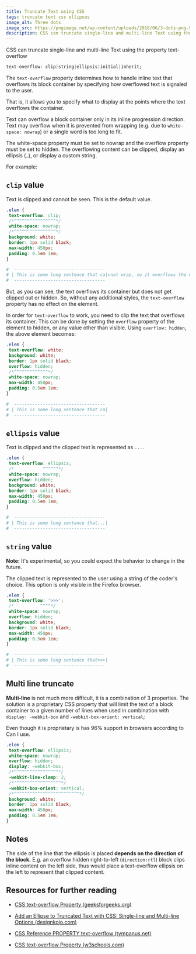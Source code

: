 ```yaml
---
title: Truncate Text using CSS
tags: truncate text css ellipses
image_alt: Three dots
image_src: https://pngimage.net/wp-content/uploads/2018/06/3-dots-png-5.png
description: CSS can truncate single-line and multi-line Text using the property text-overflow
---
```


CSS can truncate single-line and multi-line Text using the property text-overflow

```css
text-overflow: clip|string|ellipsis|initial|inherit;
```

The `text-overflow` property determines how to handle inline text that overflows its block container by specifying how overflowed text is signaled to the user.

That is, it allows you to specify what to display at the points where the text overflows the container.

Text can overflow a block container only in its inline progression direction. Text may overflow when it is prevented from wrapping (e.g. due to `white-space: nowrap`) or a single word is too long to fit.

The white-space property must be set to nowrap and the overflow property must be set to hidden. The overflowing content can be clipped, display an ellipsis (`…`), or display a custom string.

For example:

## `clip` value

Text is clipped and cannot be seen. This is the default value.

```css
.elem {
 text-overflow: clip;
 /*^^^^^^^^^^^^^^^^*/
 white-space: nowrap;
 /*^^^^^^^^^^^^^^^^*/
 background: white;
 border: 1px solid black;
 max-width: 450px;
 padding: 0.5em 1em;
}
```

```bash
#  -----------------------------------
# | This is some long sentence that ca|nnot wrap, so it overflows the element.
#  -----------------------------------
```

But, as you can see, the text overflows its container but does not get clipped out or hidden. So, without any additional styles, the `text-overflow` property has no effect on the element.

In order for `text-overflow` to work, you need to clip the text that overflows its container. This can be done by setting the `overflow` property of the element to hidden, or any value other than visible. Using `overflow: hidden`, the above element becomes:

```css
.elem {
 text-overflow: white;
 background: white;
 border: 1px solid black;
 overflow: hidden;
 /*^^^^^^^^^^^^^*/
 white-space: nowrap;
 max-width: 450px;
 padding: 0.5em 1em;
}
```

```bash
#  -----------------------------------
# | This is some long sentence that ca|
#  -----------------------------------
```

## `ellipsis` value

Text is clipped and the clipped text is represented as `...`.

```css
.elem {
 text-overflow: ellipsis;
 /*           ^^^^^^*/
 white-space: nowrap;
 overflow: hidden;
 background: white;
 border: 1px solid black;
 max-width: 450px;
 padding: 0.5em 1em;
}
```

```bash
#  -----------------------------------
# | This is some long sentence that...|
#  -----------------------------------
```

## `string` value

**Note:** It's experimental, so you could expect the behavior to change in the future.

The clipped text is represented to the user using a string of the coder's choice. This option is only visible in the Firefox browser.

```css
.elem {
 text-overflow: '>>>';
 /*          ^^^^*/
 white-space: nowrap;
 overflow: hidden;
 background: white;
 border: 1px solid black;
 max-width: 450px;
 padding: 0.5em 1em;
}
```

```bash
#  -----------------------------------
# | This is some long sentence that>>>|
#  -----------------------------------
```

## Multi line truncate

**Multi-line** is not much more difficult, it is a combination of 3 properties. The solution is a proprietary CSS property that will limit the text of a block container to a given number of lines when used in combination with `display: -webkit-box` and `-webkit-box-orient: vertical`;

Even though it is proprietary is has 96% support in browsers according to Can I use.

```css
.elem {
 text-overflow: ellipsis;
 white-space: nowrap;
 overflow: hidden;
 display: -webkit-box;
 /*^^^^^^^^^^^^^^^^^*/
 -webkit-line-clamp: 2;
 /*^^^^^^^^^^^^^^^^^^*/
 -webkit-box-orient: vertical;
 /*^^^^^^^^^^^^^^^^^^^^^^^^^*/
 background: white;
 border: 1px solid black;
 max-width: 450px;
 padding: 0.5em 1em;
}
```

## Notes

The side of the line that the ellipsis is placed **depends on the direction of the block.** E.g. an overflow hidden right-to-left (`direction:rtl`) block clips inline content on the left side, thus would place a text-overflow ellipsis on the left to represent that clipped content.

## Resources for further reading

- [CSS text-overflow Property (geeksforgeeks.org)](https://www.geeksforgeeks.org/css-text-overflow-property/)

- [Add an Ellipse to Truncated Text with CSS: Single-line and Multi-line Options (designkojo.com)](https://designkojo.com/add-ellipse-truncated-text-css-single-line-and-multi-line-options)

- [CSS Reference PROPERTY text-overflow (tympanus.net)](https://tympanus.net/codrops/css_reference/text-overflow/)

- [CSS text-overflow Property (w3schools.com)](https://www.w3schools.com/cssref/css3_pr_text-overflow.asp)

